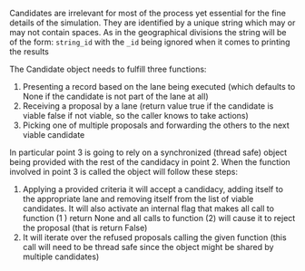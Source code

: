 Candidates are irrelevant for most of the process yet essential for the fine details of the simulation. They are
 identified by a unique string which may or may not contain spaces. As in the geographical divisions the string will
  be of the form: `string_id` with the `_id` being ignored when it comes to printing the results

The Candidate object needs to fulfill three functions:
1. Presenting a record based on the lane being executed (which defaults to None if the candidate is not part of the
 lane at all)
2. Receiving a proposal by a lane (return value true if the candidate is viable false if not viable, so the caller
 knows to take actions)
3. Picking one of multiple proposals and forwarding the others to the next viable candidate

In particular point 3 is going to rely on a synchronized (thread safe) object being provided with the rest of the
 candidacy in point 2. When the function involved in point 3 is called the object will follow these steps:
1. Applying a provided criteria it will accept a candidacy, adding itself to the appropriate lane and removing itself
 from the list of viable candidates. It will also activate an internal flag that makes all call to function (1
 ) return None and all calls to function (2) will cause it to reject the proposal (that is return False)
2. It will iterate over the refused proposals calling the given function (this call will need to be thread safe since
 the object might be shared by multiple candidates)